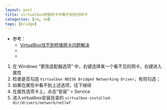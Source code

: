 ```yaml
---
layout: post
title: virtualbox桥接网卡中看不到任何网卡
categories: [cm, vm]
tags: [bridge]
---
```


* 参考： 
    * [VirtualBox找不到桥接网卡问题解决](https://blog.csdn.net/helloword4217/article/details/89281652)
    * []()
    * []()



1. 在 Windows “更改适配器选项” 中，右键选择某一个看不见的网卡，右键进入属性
1. 检查是否勾选 `Virtualbox NDIS6 Bridged Networking Driver`，有则勾选；
1. 如果在属性中看不到上述选项，往下继续
1. 在属性选项卡上，点击“安装” \> Service
1. 进入virtualbox安装目录的 `virtualbox-installed-dir/drivers/network/netlwf`











